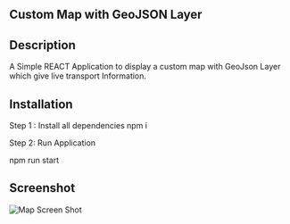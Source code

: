 ## Custom Map with GeoJSON Layer

## Description

A Simple REACT Application to display a custom map with GeoJson Layer which give live transport Information.

## Installation

Step 1 : Install all dependencies
npm i

Step 2: Run Application

npm run start

## Screenshot

![Map Screen Shot](https://github.com/Kuleenabinoy/esrireactApp/tree/main/Screenshots/Screenshot2.png " ScreenShot")
